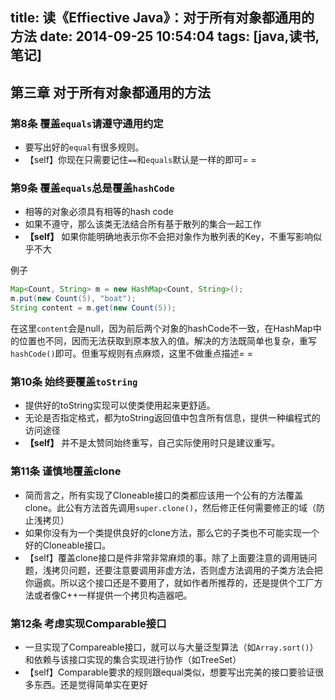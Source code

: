 title: 读《Effiective Java》：对于所有对象都通用的方法
date: 2014-09-25 10:54:04
tags: [java,读书,笔记]
---
第三章 对于所有对象都通用的方法
--------------
### 第8条 覆盖`equals`请遵守通用约定
- 要写出好的`equal`有很多规则。
- 【self】你现在只需要记住`==`和`equals`默认是一样的即可= =

### 第9条 覆盖`equals`总是覆盖`hashCode` ###
- 相等的对象必须具有相等的hash code
- 如果不遵守，那么该类无法结合所有基于散列的集合一起工作
- **【self】** 如果你能明确地表示你不会把对象作为散列表的Key，不重写影响似乎不大

例子
```java
Map<Count, String> m = new HashMap<Count, String>();
m.put(new Count(5), "boat");
String content = m.get(new Count(5));
```
在这里`content`会是null，因为前后两个对象的hashCode不一致，在HashMap中的位置也不同，因而无法获取到原本放入的值。解决的方法既简单也复杂，重写`hashCode()`即可。但重写规则有点麻烦，这里不做重点描述= =

### 第10条 始终要覆盖`toString`
- 提供好的toString实现可以使类使用起来更舒适。
- 无论是否指定格式，都为toString返回值中包含所有信息，提供一种编程式的访问途径
- **【self】** 并不是太赞同始终重写，自己实际使用时只是建议重写。

### 第11条 谨慎地覆盖clone
- 简而言之，所有实现了Cloneable接口的类都应该用一个公有的方法覆盖clone。此公有方法首先调用`super.clone()`，然后修正任何需要修正的域（防止浅拷贝）
- 如果你没有为一个类提供良好的clone方法，那么它的子类也不可能实现一个好的Cloneable接口。
- 【self】覆盖clone接口是件非常非常麻烦的事。除了上面要注意的调用链问题，浅拷贝问题，还要注意要调用非虚方法，否则虚方法调用的子类方法会把你逼疯。所以这个接口还是不要用了，就如作者所推荐的，还是提供个工厂方法或者像C++一样提供一个拷贝构造器吧。

### 第12条 考虑实现Comparable接口
- 一旦实现了Compareable接口，就可以与大量泛型算法（如`Array.sort()`）和依赖与该接口实现的集合实现进行协作（如TreeSet）
- 【self】Comparable要求的规则跟equal类似，想要写出完美的接口要验证很多东西。还是觉得简单实在更好


